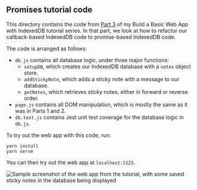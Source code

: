 ## Promises tutorial code

This directory contains the code from [Part 3](https://dev.to/andyhaskell/using-promises-in-indexeddb-4nc0) of my Build a Basic Web App with IndexedDB tutorial series. In that part, we look at how to refactor our callback-based IndexedDB code to promise-based IndexedDB code.

The code is arranged as follows:

* `db.js` contains all database logic, under three major functions:
  * `setupDB`, which creates our IndexedDB database with a `notes` object store.
  * `addStickyNote`, which adds a sticky note with a message to our database.
  * `getNotes`, which retrieves sticky notes, either in forward or reverse order.
* `page.js` contains all DOM manipulation, which is mostly the same as it was in Parts 1 and 2.
* `db.test.js` contains Jest unit test coverage for the database logic in `db.js`.

To try out the web app with this code, run:

```
yarn install
yarn serve
```

You can then try out the web app at `localhost:1123`.

![Sample screenshot of the web app from the tutorial, with some saved sticky notes in the database being displayed](../sample.png)